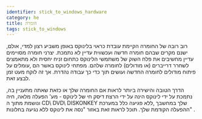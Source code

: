 ```yaml
---
identifier: stick_to_windows_hardware
category: he
title: חומרה
tags: stick_to_windows
---
```


 רוב רובה של החומרה הקיימת עובדת כראוי בלינוקס באופן משביע רצון למדי, אולם, ישנם מקרים שבהם חומרה חדשה ועכשווית עדיין לא נתמכת. יצרני חומרה מסויימים עדיין מחשיבים את פלח השוק של משתמשי הלינוקס כתחום זניח יחסית ולא מתאמצים לשחרר דרייברים (או מודולים) לחומרה שלהם.
מפתחי לינוקס באשר הם ,עומלים על פיתוח מודולים לחומרה החדשה ועושים תוך כדי כך עבודה נהדרת. אך זה לוקח מעט זמן לבצע זאת.

הדרך הטובה והישירה ביותר לראות אם החומרה שלך או כזאת שאתה מתעניין בה, נתמכת על ידי לינוקס
הינה על ידי הרצת דיסק חי של לינוקס - מע' הפעלה מלאה, חיה ונושמת מתוך ה CD\ DVD\ DISKONKEY שלך במחשבך ,ללא פגיעה כלל במערכת ההפעלה הקודמת שלך.
תוכל לראות זאת באזור "נסה את לינוקס ללא נגיעה בחלונות" .

